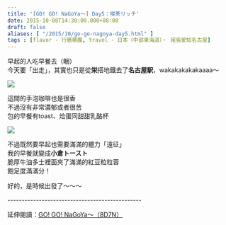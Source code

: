 ```yaml
---
title: '[GO! GO! NaGoYa～] Day5：喫茶リッチ'
date: 2015-10-08T14:30:00.000+08:00
draft: false
aliases: [ "/2015/10/go-go-nagoya-day5.html" ]
tags : [flavor - 行膳積腹, travel - 日本（中部東海道）・ 尾張愛知名古屋]
---
```


早起的人吃早餐去（睏）  
今天要「出走」，其實也只是從**栄**搭地鐵去了**名古屋駅**，wakakakakakaaaa～  

![](/images/nagoya5a.jpg)

這間的手泡咖啡也是很香  
不過沒有非常濃郁或者很苦  
包的早餐有toast、烚蛋同甜甜乳酪杯  

![](/images/nagoya5a1.jpg)

不過既然要早起也需要滿滿的體力「遠征」  
我的早餐就變成**小倉トースト**  
脆厚牛油多士裡面夾了滿滿的紅豆粒粒蓉  
飽足度滿滿分！  
  
好的，是時候出發了～～～  
  
\-----------------------------------------------  
  
延伸閱讀：[GO! GO! NaGoYa～（8D7N）](https://hidie.net/nagoya8d7n/)
